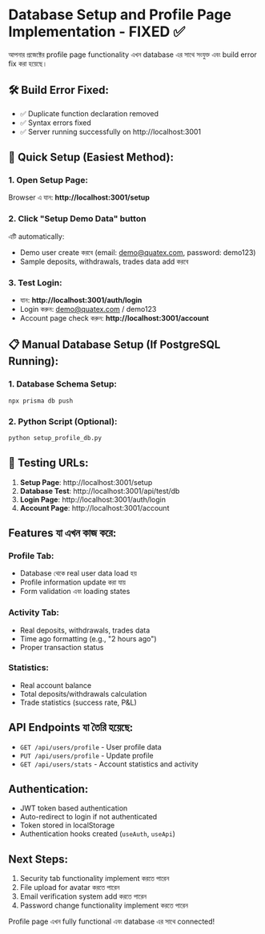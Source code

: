 # Database Setup and Profile Page Implementation - FIXED ✅

আপনার প্রজেক্টের profile page functionality এখন database এর সাথে সংযুক্ত এবং build error fix করা হয়েছে।

## 🛠️ Build Error Fixed:
- ✅ Duplicate function declaration removed
- ✅ Syntax errors fixed  
- ✅ Server running successfully on http://localhost:3001

## 🚀 Quick Setup (Easiest Method):

### 1. Open Setup Page:
Browser এ যান: **http://localhost:3001/setup**

### 2. Click "Setup Demo Data" button
এটি automatically:
- Demo user create করবে (email: demo@quatex.com, password: demo123)
- Sample deposits, withdrawals, trades data add করবে

### 3. Test Login:
- যান: **http://localhost:3001/auth/login**
- Login করুন: demo@quatex.com / demo123
- Account page check করুন: **http://localhost:3001/account**

## 📋 Manual Database Setup (If PostgreSQL Running):

### 1. Database Schema Setup:
```bash
npx prisma db push
```

### 2. Python Script (Optional):
```bash
python setup_profile_db.py
```

## 🎯 Testing URLs:

1. **Setup Page**: http://localhost:3001/setup
2. **Database Test**: http://localhost:3001/api/test/db  
3. **Login Page**: http://localhost:3001/auth/login
4. **Account Page**: http://localhost:3001/account

## Features যা এখন কাজ করে:

### Profile Tab:
- Database থেকে real user data load হয়
- Profile information update করা যায়
- Form validation এবং loading states

### Activity Tab:
- Real deposits, withdrawals, trades data
- Time ago formatting (e.g., "2 hours ago")
- Proper transaction status

### Statistics:
- Real account balance
- Total deposits/withdrawals calculation
- Trade statistics (success rate, P&L)

## API Endpoints যা তৈরি হয়েছে:

- `GET /api/users/profile` - User profile data
- `PUT /api/users/profile` - Update profile
- `GET /api/users/stats` - Account statistics and activity

## Authentication:

- JWT token based authentication
- Auto-redirect to login if not authenticated
- Token stored in localStorage
- Authentication hooks created (`useAuth`, `useApi`)

## Next Steps:

1. Security tab functionality implement করতে পারেন
2. File upload for avatar করতে পারেন  
3. Email verification system add করতে পারেন
4. Password change functionality implement করতে পারেন

Profile page এখন fully functional এবং database এর সাথে connected!
